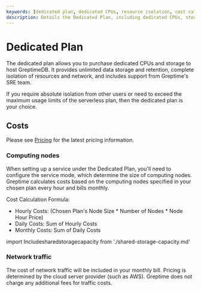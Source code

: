```yaml
---
keywords: [dedicated plan, dedicated CPUs, resource isolation, cost calculation, GreptimeCloud]
description: Details the Dedicated Plan, including dedicated CPUs, storage, resource isolation, and cost calculation for GreptimeCloud.
---
```


# Dedicated Plan

The dedicated plan allows you to purchase dedicated CPUs and storage to host GreptimeDB.
It provides unlimited data storage and retention,
complete isolation of resources and network,
and includes support from Greptime's SRE team.

If you require absolute isolation from other users or 
need to exceed the maximum usage limits of the serverless plan, 
then the dedicated plan is your choice.

## Costs

Please see [Pricing](https://greptime.com/pricing) for the latest pricing information.

### Computing nodes

When setting up a service under the Dedicated Plan, you'll need to configure the service mode,
which determine the size of computing nodes.
Greptime calculates costs based on the computing nodes specified in your chosen plan every hour and bills monthly.

Cost Calculation Formula:

- Hourly Costs: (Chosen Plan's Node Size * Number of Nodes * Node Hour Price)
- Daily Costs: Sum of Hourly Costs
- Monthly Costs: Sum of Daily Costs

import Includesharedstoragecapacity from './shared-storage-capacity.md' 

<Includesharedstoragecapacity/>

### Network traffic

The cost of network traffic will be included in your monthly bill.
Pricing is determined by the cloud server provider (such as AWS).
Greptime does not charge any additional fees for traffic costs.


